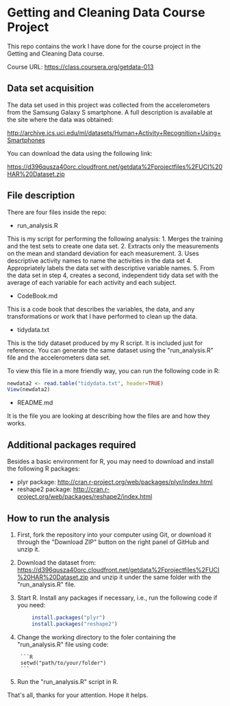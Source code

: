 # Getting and Cleaning Data Course Project
This repo contains the work I have done for the course project in the Getting and Cleaning Data course.

Course URL: https://class.coursera.org/getdata-013

## Data set acquisition
The data set used in this project was collected from the accelerometers from the Samsung Galaxy S smartphone. A full description is available at the site where the data was obtained: 

http://archive.ics.uci.edu/ml/datasets/Human+Activity+Recognition+Using+Smartphones 

You can download the data using the following link: 

https://d396qusza40orc.cloudfront.net/getdata%2Fprojectfiles%2FUCI%20HAR%20Dataset.zip 

## File description
There are four files inside the repo:

* run_analysis.R

This is my script for performing the following analysis:
	1. Merges the training and the test sets to create one data set.
	2. Extracts only the measurements on the mean and standard deviation for each measurement. 
	3. Uses descriptive activity names to name the activities in the data set
	4. Appropriately labels the data set with descriptive variable names. 
	5. From the data set in step 4, creates a second, independent tidy data set with the average of each variable for each activity and each subject.
	
* CodeBook.md

This is a code book that describes the variables, the data, and any transformations or work that I have performed to clean up the data.

* tidydata.txt

This is the tidy dataset produced by my R script. It is included just for reference. You can generate the same dataset using the "run_analysis.R" file and the accelerometers data set.

To view this file in a more friendly way, you can run the following code in R:

```R
newdata2 <- read.table("tidydata.txt", header=TRUE)
View(newdata2)
```

* README.md

It is the file you are looking at describing how the files are and how they works.

## Additional packages required
Besides a basic environment for R, you may need to download and install the following R packages:

* plyr package: http://cran.r-project.org/web/packages/plyr/index.html
* reshape2 package: http://cran.r-project.org/web/packages/reshape2/index.html

## How to run the analysis
1. First, fork the repository into your computer using Git, or download it through the "Download ZIP" button on the right panel of GitHub and unzip it.

2. Download the dataset from:
https://d396qusza40orc.cloudfront.net/getdata%2Fprojectfiles%2FUCI%20HAR%20Dataset.zip 
and unzip it under the same folder with the "run_analysis.R" file.

3. Start R. Install any packages if necessary, i.e., run the following code if you need:

```R
		install.packages("plyr")
		install.packages("reshape2")
```

4. Change the working directory to the foler containing the "run_analysis.R" file using code:

		```R
		setwd("path/to/your/folder")
		```

5. Run the "run_analysis.R" script in R.

That's all, thanks for your attention. Hope it helps.
